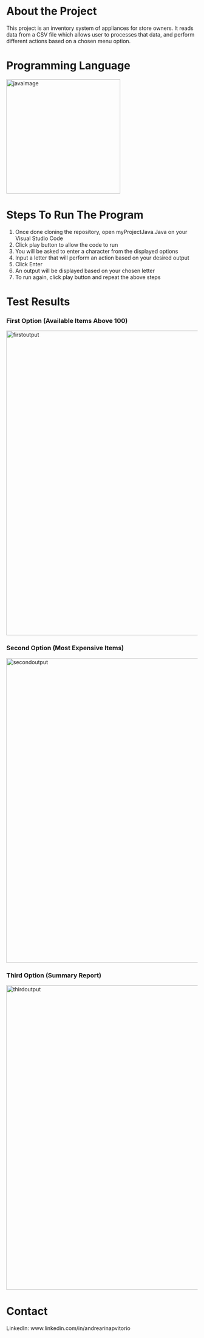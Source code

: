 <!DOCTYPE html>
<html>
<body>

<h1>About the Project</h1>
<p> This project is an inventory system of appliances for store owners. It reads data from a CSV file which allows user to processes that data, and perform different actions based on a chosen menu option.</p>

<h1> Programming Language </h1>
<img width="300" height="300" alt="javaimage" src="https://github.com/user-attachments/assets/9838eb80-8416-4492-a840-31d341cf091a"/>

<h1> Steps To Run The Program </h1>
<ol> 
  <li> Once done cloning the repository, open myProjectJava.Java on your Visual Studio Code </li> 
  <li> Click play button to allow the code to run </li>
  <li> You will be asked to enter a character from the displayed options </li>
  <li> Input a letter that will perform an action based on your desired output </li>
  <li> Click Enter </li>
  <li> An output will be displayed based on your chosen letter </li>
  <li> To run again, click play button and repeat the above steps </li>
</ol>

<h1> Test Results </h1>
<h3> First Option (Available Items Above 100) </h3>
<img width="800" height="800" alt="firstoutput" src="https://github.com/user-attachments/assets/950f49fb-1728-4e38-a2b8-d8fe704a9133" />
<h3> Second Option (Most Expensive Items) </h3>
<img width="800" height="800" alt="secondoutput" src="https://github.com/user-attachments/assets/90f2f67a-ab37-4929-84a7-0cd61e89223c" />
<h3> Third Option (Summary Report) </h3>
<img width="800" height="800" alt="thirdoutput" src="https://github.com/user-attachments/assets/a085374f-a361-48f5-ac86-a328f521db9f" />

<h1> Contact </h1>
<p> LinkedIn: www.linkedin.com/in/andrearinapvitorio </p>
</body>
</html>
